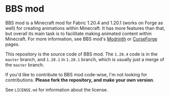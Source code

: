 # BBS mod

BBS mod is a Minecraft mod for Fabric 1.20.4 and 1.20.1 (works on Forge as well) for creating animations within Minecraft. It has more features than that, but overall its main task is to facilitate making animated content within Minecraft. For more information, see BBS mod's [Modrinth](https://modrinth.com/mod/bbs-mod/) or [CurseForge](https://www.curseforge.com/minecraft/mc-mods/bbs-mod) pages.

This repository is the source code of BBS mod. The `1.20.4` code is in the `master` branch, and `1.20.1` in `1.20.1` branch, which is usually just a merge of the `master` branch.

If you'd like to contribute to BBS mod code-wise, I'm not looking for contributions. **Please fork the repository, and make your own version**.

See `LICENSE.md` for information about the license.